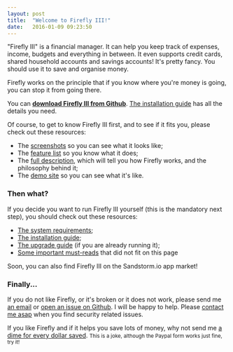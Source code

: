 ```yaml
---
layout: post
title:  "Welcome to Firefly III!"
date:   2016-01-09 09:23:50
---
```


"Firefly III" is a financial manager. It can help you keep track of expenses, income, budgets and everything in between. It even supports credit cards, shared 
household accounts and savings accounts! It's pretty fancy. You should use it to save and organise money.
 
Firefly works on the principle that if you know where you're money is going, you can stop it from going there.

You can **[download Firefly III from Github](https://github.com/firefly-iii/firefly-iii)**. [The installation guide](installation-guide/) has all the details you need.

Of course, to get to know Firefly III first, and to see if it fits you, please check out these resources:

- The [screenshots](screenshots/) so you can see what it looks like;
- The [feature list](features/) so you know what it does;
- The [full description](description/), which will tell you how Firefly works, and the philosophy behind it;
- The [demo site](https://firefly-iii.nder.be/) so you can see what it's like.


### Then what?

If you decide you want to run Firefly III yourself (this is the mandatory next step), you should check out these resources:

- [The system requirements](system-requirements/);
- [The installation guide](installation-guide/);
- [The upgrade guide](upgrade-guide/) (if you are already running it);
- [Some important must-reads](must-reads/) that did not fit on this page

Soon, you can also find Firefly III on the Sandstorm.io app market!

### Finally...

If you do not like Firefly, or it's broken or it does not work, please send me [an email](mailto:thegrumpydictator@gmail.com) or [open an issue on Github](https://github.com/firefly-iii/firefly-iii/issues/new). I will be happy to help. Please [contact me asap](/reporting-bugs-and-security-issues/) when you find security related issues.

If you like Firefly and if it helps you save lots of money, why not send me [a dime for every dollar saved](https://www.paypal.com/cgi-bin/webscr?cmd=_s-xclick&hosted_button_id=44UKUT455HUFA). <small>This is a joke, although the Paypal form works just fine, try it!</small>